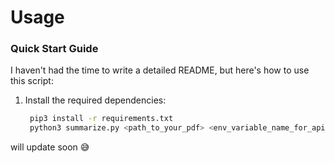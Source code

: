 # Usage

### Quick Start Guide

I haven't had the time to write a detailed README, but here's how to use this script:

1. Install the required dependencies:
   ```bash
   	pip3 install -r requirements.txt
	python3 summarize.py <path_to_your_pdf> <env_variable_name_for_api_key>


will update soon 😅